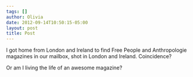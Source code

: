 ```yaml
---
tags: []
author: Olivia
date: 2012-09-14T10:50:15-05:00
layout: post
title: Post
---
```


I got home from London and Ireland to find Free People and Anthropologie magazines in our mailbox, shot in London and Ireland. Coincidence?

Or am I living the life of an awesome magazine?
